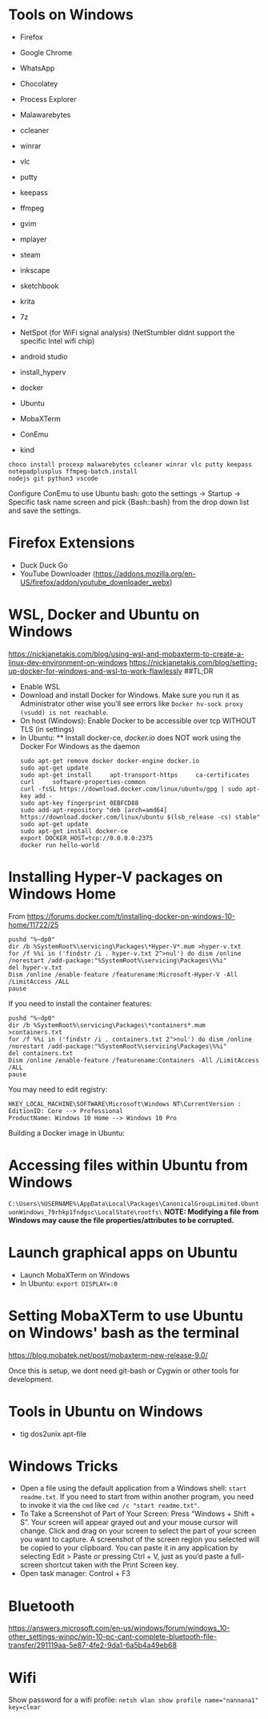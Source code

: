 # Tools on Windows
* Firefox
* Google Chrome
* WhatsApp
* Chocolatey

* Process Explorer
* Malawarebytes
* ccleaner
* winrar
* vlc
* putty
* keepass
* ffmpeg

* gvim
* mplayer
* steam
* inkscape
* sketchbook
* krita
* 7z
* NetSpot (for WiFi signal analysis) (NetStumbler didnt support the specific Intel wifi chip)

* android studio

* install_hyperv
* docker
* Ubuntu
* MobaXTerm
* ConEmu
* kind

```
choco install procexp malwarebytes ccleaner winrar vlc putty keepass notepadplusplus ffmpeg-batch.install
nodejs git python3 vscode
```

   Configure ConEmu to use Ubuntu bash: goto the settings -> Startup -> Specific task name screen and pick {Bash::bash} from the drop down list and save the settings.

# Firefox Extensions
* Duck Duck Go
* YouTube Downloader (https://addons.mozilla.org/en-US/firefox/addon/youtube_downloader_webx)

# WSL, Docker and Ubuntu on Windows
https://nickjanetakis.com/blog/using-wsl-and-mobaxterm-to-create-a-linux-dev-environment-on-windows
https://nickjanetakis.com/blog/setting-up-docker-for-windows-and-wsl-to-work-flawlessly
##TL;DR
* Enable WSL
* Download and install Docker for Windows. Make sure you run it as Administrator other wise you'll see errors like `Docker hv-sock proxy (vsudd) is not reachable`.
* On host (Windows): Enable Docker to be accessible over tcp WITHOUT TLS (in settings)
* In Ubuntu:
** Install docker-ce, *docker.io* does NOT work using the Docker For Windows as the daemon
   ```
   sudo apt-get remove docker docker-engine docker.io
   sudo apt-get update
   sudo apt-get install     apt-transport-https     ca-certificates     curl     software-properties-common
   curl -fsSL https://download.docker.com/linux/ubuntu/gpg | sudo apt-key add -
   sudo apt-key fingerprint 0EBFCD88
   sudo add-apt-repository "deb [arch=amd64] https://download.docker.com/linux/ubuntu $(lsb_release -cs) stable"
   sudo apt-get update
   sudo apt-get install docker-ce
   export DOCKER_HOST=tcp://0.0.0.0:2375
   docker run hello-world
   ```

# Installing Hyper-V packages on Windows Home
From https://forums.docker.com/t/installing-docker-on-windows-10-home/11722/25
```
pushd "%~dp0"
dir /b %SystemRoot%\servicing\Packages\*Hyper-V*.mum >hyper-v.txt
for /f %%i in ('findstr /i . hyper-v.txt 2^>nul') do dism /online /norestart /add-package:"%SystemRoot%\servicing\Packages\%%i"
del hyper-v.txt
Dism /online /enable-feature /featurename:Microsoft-Hyper-V -All /LimitAccess /ALL
pause
```

If you need to install the container features:
```
pushd "%~dp0"
dir /b %SystemRoot%\servicing\Packages\*containers*.mum >containers.txt
for /f %%i in ('findstr /i . containers.txt 2^>nul') do dism /online /norestart /add-package:"%SystemRoot%\servicing\Packages\%%i"
del containers.txt
Dism /online /enable-feature /featurename:Containers -All /LimitAccess /ALL
pause
```

You may need to edit registry:
```
HKEY_LOCAL_MACHINE\SOFTWARE\Microsoft\Windows NT\CurrentVersion :
EditionID: Core --> Professional
ProductName: Windows 10 Home --> Windows 10 Pro
```

Building a Docker image in Ubuntu:

# Accessing files within Ubuntu from Windows
```C:\Users\%USERNAME%\AppData\Local\Packages\CanonicalGroupLimited.UbuntuonWindows_79rhkp1fndgsc\LocalState\rootfs\```
**NOTE: Modifying a file from Windows may cause the file properties/attributes to be corrupted.**

# Launch graphical apps on Ubuntu
* Launch MobaXTerm on Windows
* In Ubuntu: `export DISPLAY=:0`

# Setting MobaXTerm to use Ubuntu on Windows' bash as the terminal
https://blog.mobatek.net/post/mobaxterm-new-release-9.0/

Once this is setup, we dont need git-bash or Cygwin or other tools for development.

# Tools in Ubuntu on Windows
* tig dos2unix apt-file

   
# Windows Tricks
* Open a file using the default application from a Windows shell: `start readme.txt`. If you need to start from within another program, you need to invoke it via the `cmd` like `cmd /c "start readme.txt"`.
* To Take a Screenshot of Part of Your Screen: Press “Windows + Shift + S”. Your screen will appear grayed out and your mouse cursor will change. Click and drag on your screen to select the part of your screen you want to capture. A screenshot of the screen region you selected will be copied to your clipboard. You can paste it in any application by selecting Edit > Paste or pressing Ctrl + V, just as you’d paste a full-screen shortcut taken with the Print Screen key.
* Open task manager: Control + F3

# Bluetooth
https://answers.microsoft.com/en-us/windows/forum/windows_10-other_settings-winpc/win-10-pc-cant-complete-bluetooth-file-transfer/291119aa-5e87-4fe2-9da1-6a5b4a49eb68

# Wifi
Show password for a wifi profile:
`netsh wlan show profile name="nannana1" key=clear`

